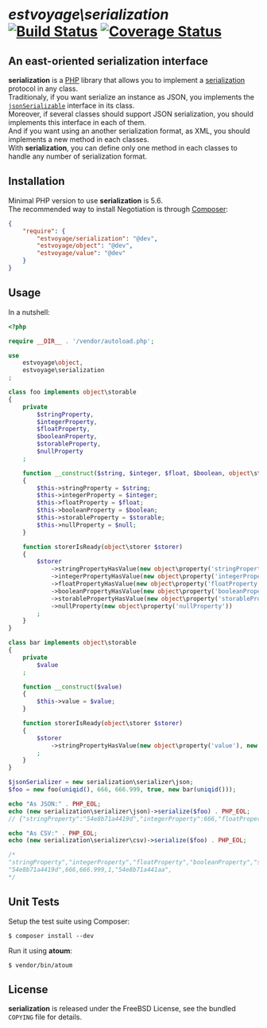 # *estvoyage\serialization* [![Build Status](https://api.travis-ci.org/estvoyage/serialization.svg)](https://travis-ci.org/estvoyage/serialization) [![Coverage Status](https://coveralls.io/repos/estvoyage/serialization/badge.svg)](https://coveralls.io/r/estvoyage/serialization)

## An east-oriented serialization interface

**serialization** is a [PHP](http://www.php.net) library that allows you to implement a [serialization](http://en.wikipedia.org/wiki/Serialization) protocol in any class.  
Traditionaly, if you want serialize an instance as JSON, you implements the [`jsonSerializable`](http://php.net/jsonserializable) interface in its class.  
Moreover, if several classes should support JSON serialization, you should implements this interface in each of them.  
And if you want using an another serialization format, as XML, you should implements a new method in each classes.  
With **serialization**, you can define only one method in each classes to handle any number of serialization format.

## Installation

Minimal PHP version to use **serialization** is 5.6.  
The recommended way to install Negotiation is through [Composer](http://getcomposer.org/):

``` json
{
	"require": {
		"estvoyage/serialization": "@dev",
		"estvoyage/object": "@dev",
		"estvoyage/value": "@dev"
	}
}
```

## Usage

In a nutshell:

```php
<?php

require __DIR__ . '/vendor/autoload.php';

use
	estvoyage\object,
	estvoyage\serialization
;

class foo implements object\storable
{
	private
		$stringProperty,
		$integerProperty,
		$floatProperty,
		$booleanProperty,
		$storableProperty,
		$nullProperty
	;

	function __construct($string, $integer, $float, $boolean, object\storable $storable, $null = null)
	{
		$this->stringProperty = $string;
		$this->integerProperty = $integer;
		$this->floatProperty = $float;
		$this->booleanProperty = $boolean;
		$this->storableProperty = $storable;
		$this->nullProperty = $null;
	}

	function storerIsReady(object\storer $storer)
	{
		$storer
			->stringPropertyHasValue(new object\property('stringProperty'), new object\property\string($this->stringProperty))
			->integerPropertyHasValue(new object\property('integerProperty'), new object\property\integer($this->integerProperty))
			->floatPropertyHasValue(new object\property('floatProperty'), new object\property\float($this->floatProperty))
			->booleanPropertyHasValue(new object\property('booleanProperty'), new object\property\boolean($this->booleanProperty))
			->storablePropertyHasValue(new object\property('storableProperty'), $this->storableProperty)
			->nullProperty(new object\property('nullProperty'))
		;
	}
}

class bar implements object\storable
{
	private
		$value
	;

	function __construct($value)
	{
		$this->value = $value;
	}

	function storerIsReady(object\storer $storer)
	{
		$storer
			->stringPropertyHasValue(new object\property('value'), new object\property\string($this->value))
		;
	}
}

$jsonSerializer = new serialization\serializer\json;
$foo = new foo(uniqid(), 666, 666.999, true, new bar(uniqid()));

echo "As JSON:" . PHP_EOL;
echo (new serialization\serializer\json)->serialize($foo) . PHP_EOL;
// {"stringProperty":"54e8b71a4419d","integerProperty":666,"floatProperty":666.999,"booleanProperty":true,"storableProperty":{"value":"54e8b71a441aa"},"nullProperty":null}

echo "As CSV:" . PHP_EOL;
echo (new serialization\serializer\csv)->serialize($foo) . PHP_EOL;

/*
"stringProperty","integerProperty","floatProperty","booleanProperty","storableProperty.value","nullProperty"
"54e8b71a4419d",666,666.999,1,"54e8b71a441aa",
*/
```

## Unit Tests

Setup the test suite using Composer:

    $ composer install --dev

Run it using **atoum**:

    $ vendor/bin/atoum

## License

**serialization** is released under the FreeBSD License, see the bundled `COPYING` file for details.
